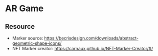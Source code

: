 # AR Game 

## Resource

- Marker source: https://becrisdesign.com/downloads/abstract-geometric-shape-icons/
- NFT Marker creator: https://carnaux.github.io/NFT-Marker-Creator/#/